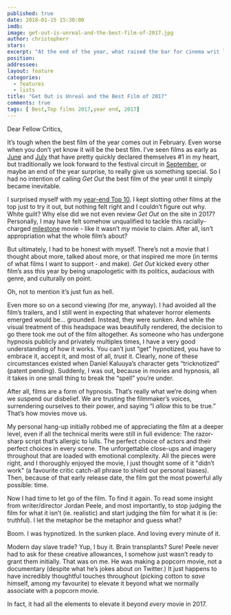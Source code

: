 ```yaml
---
published: true
date: 2018-01-15 15:30:00
imdb: 
image: get-out-is-unreal-and-the-best-film-of-2017.jpg
author: christopherr 
stars: 
excerpt: "At the end of the year, what raised the bar for cinema writ large, and what failed to clear the baseline of quality control?"
position: 
addressee: 
layout: feature
categories: 
  - features
  - lists
title: "Get Out is Unreal and the Best Film of 2017"
comments: true
tags: [ Best,Top films 2017,year end, 2017]
---
```

Dear Fellow Critics,

It’s tough when the best film of the year comes out in February. Even worse when you don’t yet know it will be the best film. I’ve seen films as early as [June](http://www.dearcastandcrew.com/content/2016/1/11/inside-out-is-easily-the-best-film-of-2015.html) and [July](http://www.dearcastandcrew.com/content/2017/1/16/swiss-army-man-is-the-best-and-ballsiest-film-of-2016.html) that have pretty quickly declared themselves #1 in my heart, but traditionally we look forward to the festival circuit in [September](http://www.dearcastandcrew.com/content/2015/1/5/yes-nightcrawler-is-the-best-film-of-2014.html), or maybe an end of the year surprise, to really give us something special. So I had no intention of calling _Get Out_ the best film of the year until it simply became inevitable.

I surprised myself with my [year-end Top 10](http://www.dearcastandcrew.com/content/2017/12/30/2017-c-redmonds-top-films-of-2017.html). I kept slotting other films at the top just to try it out, but nothing felt right and I couldn’t figure out why. White guilt? Why else did we not even review _Get Out_ on the site in 2017? Personally, I may have felt somehow unqualified to tackle this racially-charged [milestone](http://www.indiewire.com/2017/04/get-out-breaks-record-jordan-peele-debut-screenplay-highest-grossing-1201799905/) movie - like it wasn’t _my_ movie to claim. After all, isn’t appropriation what the whole film’s about?

But ultimately, I had to be honest with myself. There’s not a movie that I thought about more, talked about more, or that inspired me more (in terms of what films I want to support - and make). _Get Out_ kicked every other film’s ass this year by being unapologetic with its politics, audacious with genre, and culturally on point.

Oh, not to mention it’s just fun as hell.

Even more so on a second viewing (for me, anyway). I had avoided all the film’s trailers, and I still went in expecting that whatever horror elements emerged would be… grounded. Instead, they were sunken. And while the visual treatment of this headspace was beautifully rendered, the decision to go there took me out of the film altogether. As someone who has undergone hypnosis publicly and privately multiples times, I have a very good understanding of how it works. You can’t just “get” hypnotized, you have to embrace it, accept it, and most of all, _trust_ it. Clearly, none of these circumstances existed when Daniel Kaluuya’s character gets “tricknotized” (patent pending). Suddenly, I was out, because in movies and hypnosis, all it takes in one small thing to break the “spell” you’re under.

After all, films are a form of hypnosis. That’s really what we’re doing when we suspend our disbelief. We are trusting the filmmaker’s voices, surrendering ourselves to their power, and saying “I _allow_ this to be true.” That’s how movies move us.

My personal hang-up initially robbed me of appreciating the film at a deeper level, even if all the technical merits were still in full evidence: The razor-sharp script that’s allergic to lulls. The perfect choice of actors and their perfect choices in every scene. The unforgettable close-ups and imagery throughout that are loaded with emotional complexity. All the pieces were right, and I thoroughly enjoyed the movie, I just thought some of it &quot;didn’t work&quot; (a favourite critic catch-all  phrase to shield our personal biases). Then, because of that early release date, the film got the most powerful ally possible: time.

Now I had  time to let go of the film. To find it again. To read some insight from writer/director Jordan Peele, and most importantly, to stop judging the film for what it isn’t (ie. realistic) and start judging the film for what it is (ie: truthful). I let the metaphor be the metaphor and guess what?

Boom. I was hypnotized. In the sunken place. And loving every minute of it.

Modern day slave trade? Yup, I buy it. Brain transplants? Sure! Peele never had to ask for these creative allowances, I somehow just wasn’t ready to grant them initially. That was on me. He was making a popcorn movie, not a documentary (despite what he’s jokes about on Twitter.) It just happens to have incredibly thoughtful touches throughout (picking cotton to _save_ himself, among my favourite) to elevate it beyond what we normally associate with a popcorn movie.

In fact, it had all the elements to elevate it beyond _every_ movie in 2017.